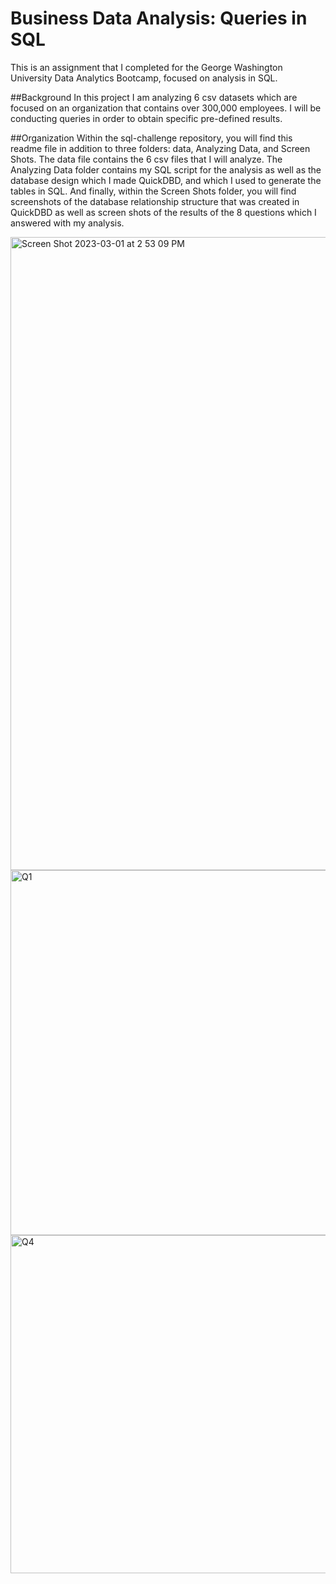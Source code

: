 # Business Data Analysis: Queries in SQL
This is an assignment that I completed for the George Washington University Data Analytics Bootcamp, focused on analysis in SQL.

##Background
In this project I am analyzing 6 csv datasets which are focused on an organization that contains over 300,000 employees. I will be conducting queries in order to obtain specific pre-defined results.

##Organization
Within the sql-challenge repository, you will find this readme file in addition to three folders: data, Analyzing Data, and Screen Shots. The data file contains the 6 csv files that I will analyze. The Analyzing Data folder contains my SQL script for the analysis as well as the database design which I made QuickDBD, and which I used to generate the tables in SQL. And finally, within the Screen Shots folder, you will find screenshots of the database relationship structure that was created in QuickDBD as well as screen shots of the results of the 8 questions which I answered with my analysis.

<img width="1013" alt="Screen Shot 2023-03-01 at 2 53 09 PM" src="https://user-images.githubusercontent.com/119632669/226222937-881260ed-3050-4c77-878b-86c03357810c.png">
<img width="584" alt="Q1" src="https://user-images.githubusercontent.com/119632669/226222949-cb5b949e-c937-4319-a027-b4564e5734dd.png">
<img width="541" alt="Q4" src="https://user-images.githubusercontent.com/119632669/226222983-842c813a-ba43-401d-b3f7-1653bddb2456.png">
